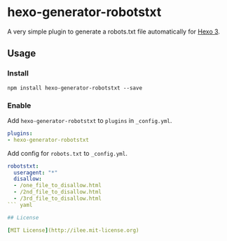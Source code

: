 # hexo-generator-robotstxt

A very simple plugin to generate a robots.txt file automatically for [Hexo 3](https://npmjs.org/package/hexo).

## Usage

### Install

```
npm install hexo-generator-robotstxt --save
```

### Enable

Add `hexo-generator-robotstxt` to `plugins` in `_config.yml`.

``` yaml
plugins:
- hexo-generator-robotstxt
```

Add config for `robots.txt` to `_config.yml`.
``` yaml
robotstxt:
  useragent: "*"
  disallow:
  - /one_file_to_disallow.html
  - /2nd_file_to_disallow.html
  - /3rd_file_to_disallow.html
``` yaml

## License

[MIT License](http://ilee.mit-license.org)